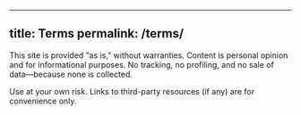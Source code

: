 <!-- _pages/terms.md -->
---
title: Terms
permalink: /terms/
---

This site is provided “as is,” without warranties. Content is personal opinion and for informational purposes. No tracking, no profiling, and no sale of data—because none is collected.

Use at your own risk. Links to third-party resources (if any) are for convenience only.
